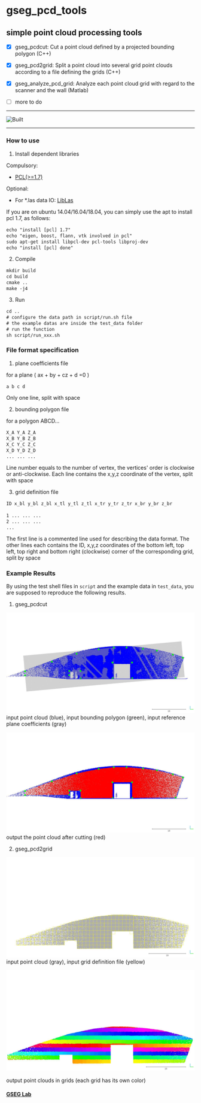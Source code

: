 # gseg_pcd_tools

## simple point cloud processing tools 

 - [x] gseg_pcdcut: Cut a point cloud defined by a projected bounding polygon (C++)
 
 - [x] gseg_pcd2grid: Split a point cloud into several grid point clouds according to a file defining the grids (C++)
 
 - [x] gseg_analyze_pcd_grid: Analyze each point cloud grid with regard to the scanner and the wall (Matlab)

 - [ ] more to do
____________________________________________________________________________________
![Built](https://img.shields.io/appveyor/ci/gruntjs/grunt.svg)
____________________________________________________________________________________

### How to use

1. Install dependent libraries

Compulsory:

- [PCL(>=1.7)](https://github.com/PointCloudLibrary/pcl)

Optional:

- For *.las data IO: [LibLas](https://github.com/libLAS/libLAS)

If you are on ubuntu 14.04/16.04/18.04, you can simply use the apt to install pcl 1.7, as follows:

```
echo "install [pcl] 1.7"
echo "eigen, boost, flann, vtk involved in pcl"
sudo apt-get install libpcl-dev pcl-tools libproj-dev
echo "install [pcl] done"
```

2. Compile
```
mkdir build
cd build
cmake ..
make -j4
```

3. Run
```
cd ..
# configure the data path in script/run.sh file 
# the example datas are inside the test_data folder
# run the function
sh script/run_xxx.sh
```

### File format specification

1. plane coefficients file

for a plane ( ax + by + cz + d =0 )

```
a b c d
```

Only one line, split with space

2. bounding polygon file

for a polygon ABCD...

```
X_A Y_A Z_A
X_B Y_B Z_B
X_C Y_C Z_C
X_D Y_D Z_D
... ... ...
```

Line number equals to the number of vertex, the vertices' order is clockwise or anti-clockwise. Each line contains the x,y,z coordinate of the vertex, split with space

3. grid definition file

```
ID x_bl y_bl z_bl x_tl y_tl z_tl x_tr y_tr z_tr x_br y_br z_br

1 ... ... ...
2 ... ... ...
...

```

The first line is a commented line used for describing the data format. The other lines each contains the ID, x,y,z coordinates of the bottom left, top left, top right and bottom right (clockwise) corner of the corresponding grid, split by space

### Example Results

By using the test shell files in ```script``` and the example data in ```test_data```, you are supposed to reproduce the following results.

1. gseg_pcdcut

![alt text](assets/example_gseg_pcdcut_1.jpg)
input point cloud (blue), input bounding polygon (green), input reference plane coefficients (gray)


![alt text](assets/example_gseg_pcdcut_2.jpg)
output the point cloud after cutting (red)


2. gseg_pcd2grid

![alt text](assets/example_gseg_pcd2grid_1.jpg)
input point cloud (gray), input grid definition file (yellow)

![alt text](assets/example_gseg_pcd2grid_2.jpg)

output point clouds in grids (each grid has its own color)

#### [GSEG Lab](https://gseg.igp.ethz.ch/)